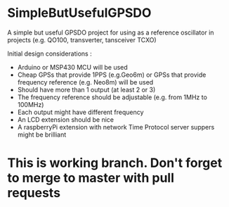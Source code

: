 # SimpleButUsefulGPSDO
A simple but useful GPSDO project for using as a reference oscillator in projects (e.g. QO100, transverter, tansceiver TCXO) 

Initial design considerations :
- Arduino or MSP430 MCU will be used
- Cheap GPSs that provide 1PPS (e.g.Geo6m) or GPSs that provide frequency reference (e.g. Neo8m) will be used
- Should have more than 1 output (at least 2 or 3)
- The frequency reference should be adjustable (e.g. from 1MHz to 100MHz)
- Each output might have different frequency
- An LCD extension should be nice
- A raspberryPi extension with network Time Protocol server suppers might be brilliant


<H1> This is working branch. Don't forget to merge to master with pull requests</H1>
